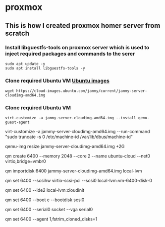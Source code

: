 # proxmox
## This is how I created proxmox homer server from scratch 

### Install libguestfs-tools on proxmox server which is used to inject required packages and commands to the serer
```
sudo apt update -y
sudo apt install libguestfs-tools -y
```

### Clone required Ubuntu VM [Ubuntu images](https://cloud-images.ubuntu.com/)
```
wget https://cloud-images.ubuntu.com/jammy/current/jammy-server-cloudimg-amd64.img
```

### Clone required Ubuntu VM
```
virt-customize -a jammy-server-cloudimg-amd64.img --install qemu-guest-agent
```

virt-customize -a jammy-server-cloudimg-amd64.img --run-command "sudo truncate -s 0 /etc/machine-id /var/lib/dbus/machine-id"

qemu-img resize jammy-server-cloudimg-amd64.img +2G

qm create 6400 --memory 2048 --core 2 --name ubuntu-cloud --net0 virtio,bridge=vmbr0

qm importdisk 6400 jammy-server-cloudimg-amd64.img local-lvm

qm set 6400 --scsihw virtio-scsi-pci --scsi0 local-lvm:vm-6400-disk-0

qm set 6400 --ide2 local-lvm:cloudinit

qm set 6400 --boot c --bootdisk scsi0

qm set 6400 --serial0 socket --vga serial0

qm set 6400 --agent 1,fstrim_cloned_disks=1
